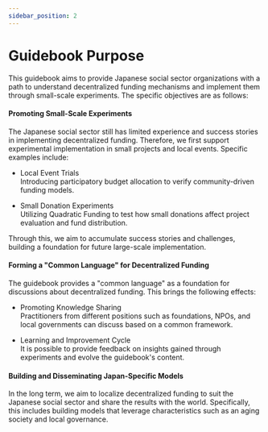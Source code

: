 ```yaml
---
sidebar_position: 2
---
```


# Guidebook Purpose

This guidebook aims to provide Japanese social sector organizations with a path to understand decentralized funding mechanisms and implement them through small-scale experiments. The specific objectives are as follows:

#### Promoting Small-Scale Experiments

The Japanese social sector still has limited experience and success stories in implementing decentralized funding. Therefore, we first support experimental implementation in small projects and local events. Specific examples include:

* Local Event Trials\
  Introducing participatory budget allocation to verify community-driven funding models.

* Small Donation Experiments\
  Utilizing Quadratic Funding to test how small donations affect project evaluation and fund distribution.

Through this, we aim to accumulate success stories and challenges, building a foundation for future large-scale implementation.

#### Forming a "Common Language" for Decentralized Funding

The guidebook provides a "common language" as a foundation for discussions about decentralized funding. This brings the following effects:

* Promoting Knowledge Sharing\
  Practitioners from different positions such as foundations, NPOs, and local governments can discuss based on a common framework.

* Learning and Improvement Cycle\
  It is possible to provide feedback on insights gained through experiments and evolve the guidebook's content.

#### Building and Disseminating Japan-Specific Models

In the long term, we aim to localize decentralized funding to suit the Japanese social sector and share the results with the world. Specifically, this includes building models that leverage characteristics such as an aging society and local governance. 
